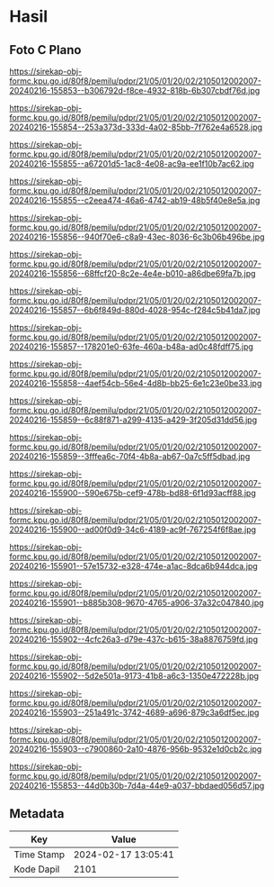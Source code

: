 # Hasil

## Foto C Plano

https://sirekap-obj-formc.kpu.go.id/80f8/pemilu/pdpr/21/05/01/20/02/2105012002007-20240216-155853--b306792d-f8ce-4932-818b-6b307cbdf76d.jpg

https://sirekap-obj-formc.kpu.go.id/80f8/pemilu/pdpr/21/05/01/20/02/2105012002007-20240216-155854--253a373d-333d-4a02-85bb-7f762e4a6528.jpg

https://sirekap-obj-formc.kpu.go.id/80f8/pemilu/pdpr/21/05/01/20/02/2105012002007-20240216-155855--a67201d5-1ac8-4e08-ac9a-ee1f10b7ac62.jpg

https://sirekap-obj-formc.kpu.go.id/80f8/pemilu/pdpr/21/05/01/20/02/2105012002007-20240216-155855--c2eea474-46a6-4742-ab19-48b5f40e8e5a.jpg

https://sirekap-obj-formc.kpu.go.id/80f8/pemilu/pdpr/21/05/01/20/02/2105012002007-20240216-155856--940f70e6-c8a9-43ec-8036-6c3b06b496be.jpg

https://sirekap-obj-formc.kpu.go.id/80f8/pemilu/pdpr/21/05/01/20/02/2105012002007-20240216-155856--68ffcf20-8c2e-4e4e-b010-a86dbe69fa7b.jpg

https://sirekap-obj-formc.kpu.go.id/80f8/pemilu/pdpr/21/05/01/20/02/2105012002007-20240216-155857--6b6f849d-880d-4028-954c-f284c5b41da7.jpg

https://sirekap-obj-formc.kpu.go.id/80f8/pemilu/pdpr/21/05/01/20/02/2105012002007-20240216-155857--178201e0-63fe-460a-b48a-ad0c48fdff75.jpg

https://sirekap-obj-formc.kpu.go.id/80f8/pemilu/pdpr/21/05/01/20/02/2105012002007-20240216-155858--4aef54cb-56e4-4d8b-bb25-6e1c23e0be33.jpg

https://sirekap-obj-formc.kpu.go.id/80f8/pemilu/pdpr/21/05/01/20/02/2105012002007-20240216-155859--6c88f871-a299-4135-a429-3f205d31dd56.jpg

https://sirekap-obj-formc.kpu.go.id/80f8/pemilu/pdpr/21/05/01/20/02/2105012002007-20240216-155859--3fffea6c-70f4-4b8a-ab67-0a7c5ff5dbad.jpg

https://sirekap-obj-formc.kpu.go.id/80f8/pemilu/pdpr/21/05/01/20/02/2105012002007-20240216-155900--590e675b-cef9-478b-bd88-6f1d93acff88.jpg

https://sirekap-obj-formc.kpu.go.id/80f8/pemilu/pdpr/21/05/01/20/02/2105012002007-20240216-155900--ad00f0d9-34c6-4189-ac9f-767254f6f8ae.jpg

https://sirekap-obj-formc.kpu.go.id/80f8/pemilu/pdpr/21/05/01/20/02/2105012002007-20240216-155901--57e15732-e328-474e-a1ac-8dca6b944dca.jpg

https://sirekap-obj-formc.kpu.go.id/80f8/pemilu/pdpr/21/05/01/20/02/2105012002007-20240216-155901--b885b308-9670-4765-a906-37a32c047840.jpg

https://sirekap-obj-formc.kpu.go.id/80f8/pemilu/pdpr/21/05/01/20/02/2105012002007-20240216-155902--4cfc26a3-d79e-437c-b615-38a8876759fd.jpg

https://sirekap-obj-formc.kpu.go.id/80f8/pemilu/pdpr/21/05/01/20/02/2105012002007-20240216-155902--5d2e501a-9173-41b8-a6c3-1350e472228b.jpg

https://sirekap-obj-formc.kpu.go.id/80f8/pemilu/pdpr/21/05/01/20/02/2105012002007-20240216-155903--251a491c-3742-4689-a696-879c3a6df5ec.jpg

https://sirekap-obj-formc.kpu.go.id/80f8/pemilu/pdpr/21/05/01/20/02/2105012002007-20240216-155903--c7900860-2a10-4876-956b-9532e1d0cb2c.jpg

https://sirekap-obj-formc.kpu.go.id/80f8/pemilu/pdpr/21/05/01/20/02/2105012002007-20240216-155853--44d0b30b-7d4a-44e9-a037-bbdaed056d57.jpg


## Metadata

| Key        | Value               |
| ---------- | ------------------- |
| Time Stamp | 2024-02-17 13:05:41 |
| Kode Dapil | 2101                |



